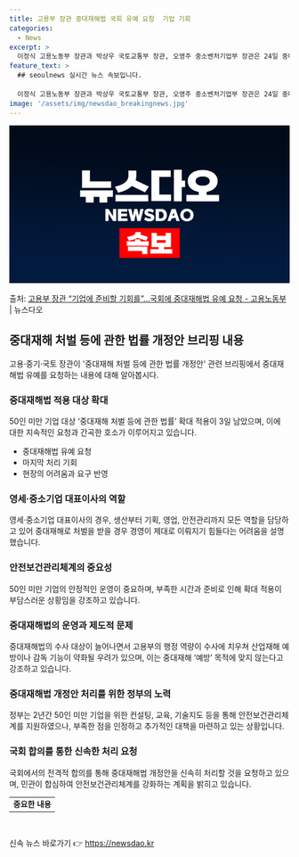 ```yaml
---
title: 고용부 장관 중대재해법 국회 유예 요청  기업 기회
categories:
  - News
excerpt: >
  이정식 고용노동부 장관과 박상우 국토교통부 장관, 오영주 중소벤처기업부 장관은 24일 중대재해 처벌 등에 관…
feature_text: >
  ## seoulnews 실시간 뉴스 속보입니다.

  이정식 고용노동부 장관과 박상우 국토교통부 장관, 오영주 중소벤처기업부 장관은 24일 중대재해 처벌 등에 관…
image: '/assets/img/newsdao_breakingnews.jpg'
---
```


![뉴스다오 속보](/assets/img/newsdao_breakingnews.jpg)

<p>출처: <a href="https://newsdao.kr/3073" rel="dofollow">고용부 장관 “기업에 준비할 기회를”…국회에 중대재해법 유예 요청 - 고용노동부</a> | 뉴스다오</p>

<h2 data-ke-size="size26">중대재해 처벌 등에 관한 법률 개정안 브리핑 내용</h2>
<p data-ke-size="size16">고용·중기·국토 장관이 '중대재해 처벌 등에 관한 법률 개정안' 관련 브리핑에서 중대재해법 유예를 요청하는 내용에 대해 알아봅시다.</p>

<h3 data-ke-size="size20">중대재해법 적용 대상 확대</h3>
<p data-ke-size="size16">50인 미만 기업 대상 ‘중대재해 처벌 등에 관한 법률’ 확대 적용이 3일 남았으며, 이에 대한 지속적인 요청과 간곡한 호소가 이루어지고 있습니다.</p>
<ul>
  <li>중대재해법 유예 요청</li>
  <li>마지막 처리 기회</li>
  <li>현장의 어려움과 요구 반영</li>
</ul>

<h3 data-ke-size="size20">영세·중소기업 대표이사의 역할</h3>
<p data-ke-size="size16">영세·중소기업 대표이사의 경우, 생산부터 기획, 영업, 안전관리까지 모든 역할을 담당하고 있어 중대재해로 처벌을 받을 경우 경영이 제대로 이뤄지기 힘들다는 어려움을 설명했습니다.</p>

<h3 data-ke-size="size20">안전보건관리체계의 중요성</h3>
<p data-ke-size="size16">50인 미만 기업의 안정적인 운영이 중요하며, 부족한 시간과 준비로 인해 확대 적용이 부담스러운 상황임을 강조하고 있습니다.</p>

<h3 data-ke-size="size20">중대재해법의 운영과 제도적 문제</h3>
<p data-ke-size="size16">중대재해법의 수사 대상이 늘어나면서 고용부의 행정 역량이 수사에 치우쳐 산업재해 예방이나 감독 기능이 약화될 우려가 있으며, 이는 중대재해 ‘예방’ 목적에 맞지 않는다고 강조하고 있습니다.</p>

<h3 data-ke-size="size20">중대재해법 개정안 처리를 위한 정부의 노력</h3>
<p data-ke-size="size16">정부는 2년간 50인 미만 기업을 위한 컨설팅, 교육, 기술지도 등을 통해 안전보건관리체계를 지원하였으나, 부족한 점을 인정하고 추가적인 대책을 마련하고 있는 상황입니다.</p>

<h3 data-ke-size="size20">국회 합의를 통한 신속한 처리 요청</h3>
<p data-ke-size="size16">국회에서의 전격적 합의를 통해 중대재해법 개정안을 신속히 처리할 것을 요청하고 있으며, 민관이 합심하여 안전보건관리체계를 강화하는 계획을 밝히고 있습니다.</p>
<table>
  <tr>
    <td style="text-align: center; height: 17px;"><b>중요한 내용</b></td>
  </tr>
</table>
<p data-ke-size="size16">&nbsp;</p> 

신속 뉴스 바로가기 👉 <a href="https://newsdao.kr" rel="dofollow">https://newsdao.kr</a>



